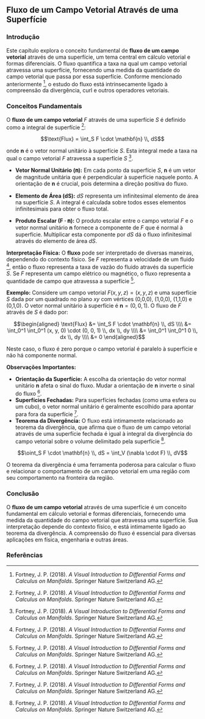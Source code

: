 ## Fluxo de um Campo Vetorial Através de uma Superfície

### Introdução
Este capítulo explora o conceito fundamental de **fluxo de um campo vetorial** através de uma superfície, um tema central em cálculo vetorial e formas diferenciais. O fluxo quantifica a taxa na qual um campo vetorial atravessa uma superfície, fornecendo uma medida da quantidade do campo vetorial que passa por essa superfície. Conforme mencionado anteriormente [^278], o estudo do fluxo está intrinsecamente ligado à compreensão da divergência, curl e outros operadores vetoriais.

### Conceitos Fundamentais

O **fluxo de um campo vetorial** *F* através de uma superfície *S* é definido como a integral de superfície [^280]:

$$\text{Flux} = \int_S F \cdot \mathbf{n} \\, dS$$

onde **n** é o vetor normal unitário à superfície *S*. Esta integral mede a taxa na qual o campo vetorial *F* atravessa a superfície *S* [^280].

*   **Vetor Normal Unitário (𝐧):** Em cada ponto da superfície *S*, 𝐧 é um vetor de magnitude unitária que é perpendicular à superfície naquele ponto. A orientação de 𝐧 é crucial, pois determina a direção positiva do fluxo.

*   **Elemento de Área (dS):** *dS* representa um infinitesimal elemento de área na superfície *S*. A integral é calculada sobre todos esses elementos infinitesimais para obter o fluxo total.

*   **Produto Escalar (F · 𝐧):** O produto escalar entre o campo vetorial *F* e o vetor normal unitário 𝐧 fornece a componente de *F* que é normal à superfície. Multiplicar esta componente por *dS* dá o fluxo infinitesimal através do elemento de área *dS*.

**Interpretação Física:**
O **fluxo** pode ser interpretado de diversas maneiras, dependendo do contexto físico. Se *F* representa a velocidade de um fluido [^278], então o fluxo representa a taxa de vazão do fluido através da superfície *S*. Se *F* representa um campo elétrico ou magnético, o fluxo representa a quantidade de campo que atravessa a superfície [^280].

**Exemplo:**
Considere um campo vetorial $F(x, y, z) = (x, y, z)$ e uma superfície *S* dada por um quadrado no plano *xy* com vértices (0,0,0), (1,0,0), (1,1,0) e (0,1,0). O vetor normal unitário à superfície é $\mathbf{n} = (0, 0, 1)$. O fluxo de *F* através de *S* é dado por:

$$\begin{aligned}
\text{Flux} &= \int_S F \cdot \mathbf{n} \\, dS \\\\
&= \int_0^1 \int_0^1 (x, y, 0) \cdot (0, 0, 1) \\, dx \\, dy \\\\
&= \int_0^1 \int_0^1 0 \\, dx \\, dy \\\\
&= 0
\end{aligned}$$

Neste caso, o fluxo é zero porque o campo vetorial é paralelo à superfície e não há componente normal.

**Observações Importantes:**

*   **Orientação da Superfície:** A escolha da orientação do vetor normal unitário 𝐧 afeta o sinal do fluxo. Mudar a orientação de 𝐧 inverte o sinal do fluxo [^280].
*   **Superfícies Fechadas:** Para superfícies fechadas (como uma esfera ou um cubo), o vetor normal unitário é geralmente escolhido para apontar para fora da superfície [^280].
*   **Teorema da Divergência:** O fluxo está intimamente relacionado ao teorema da divergência, que afirma que o fluxo de um campo vetorial através de uma superfície fechada é igual à integral da divergência do campo vetorial sobre o volume delimitado pela superfície [^280].

$$\oint_S F \cdot \mathbf{n} \\, dS = \int_V (\nabla \cdot F) \\, dV$$

O teorema da divergência é uma ferramenta poderosa para calcular o fluxo e relacionar o comportamento de um campo vetorial em uma região com seu comportamento na fronteira da região.

### Conclusão

O **fluxo de um campo vetorial** através de uma superfície é um conceito fundamental em cálculo vetorial e formas diferenciais, fornecendo uma medida da quantidade do campo vetorial que atravessa uma superfície. Sua interpretação depende do contexto físico, e está intimamente ligado ao teorema da divergência. A compreensão do fluxo é essencial para diversas aplicações em física, engenharia e outras áreas.

### Referências
[^278]:  Fortney, J. P. (2018). *A Visual Introduction to Differential Forms and Calculus on Manifolds*. Springer Nature Switzerland AG.
[^280]:  Fortney, J. P. (2018). *A Visual Introduction to Differential Forms and Calculus on Manifolds*. Springer Nature Switzerland AG.
<!-- END -->